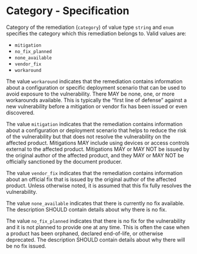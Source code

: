 # Category - Specification

Category of the remediation (`category`) of value type `string` and `enum` specifies the category which this remediation belongs to. Valid values are:

* `mitigation`
* `no_fix_planned`
* `none_available`
* `vendor_fix`
* `workaround`

The value `workaround` indicates that the remediation contains information about a configuration or specific deployment scenario that can be used to avoid exposure to the vulnerability.
There MAY be none, one, or more workarounds available.
This is typically the “first line of defense” against a new vulnerability before a mitigation or vendor fix has been issued or even discovered.

The value `mitigation` indicates that the remediation contains information about a configuration or deployment scenario that helps to reduce the risk of the vulnerability but that does not resolve the vulnerability on the affected product.
Mitigations MAY include using devices or access controls external to the affected product.
Mitigations MAY or MAY NOT be issued by the original author of the affected product, and they MAY or MAY NOT be officially sanctioned by the document producer.

The value `vendor_fix` indicates that the remediation contains information about an official fix that is issued by the original author of the affected product.
Unless otherwise noted, it is assumed that this fix fully resolves the vulnerability.

The value `none_available` indicates that there is currently no fix available.
The description SHOULD contain details about why there is no fix.

The value `no_fix_planned` indicates that there is no fix for the vulnerability and it is not planned to provide one at any time.
This is often the case when a product has been orphaned, declared end-of-life, or otherwise deprecated.
The description SHOULD contain details about why there will be no fix issued.

